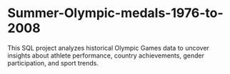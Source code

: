 # Summer-Olympic-medals-1976-to-2008
This SQL project analyzes historical Olympic Games data to uncover insights about athlete performance, country achievements, gender participation, and sport trends. 
